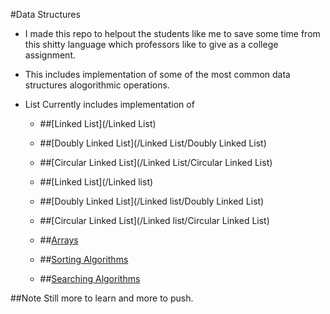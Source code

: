 #Data Structures 

* I made this repo to helpout the students like me to save some time from this shitty language which professors like to
give as a college assignment.
* This includes implementation of some of the most common data structures alogorithmic operations.
* List Currently includes implementation of  


	* ##[Linked List](/Linked List)
	 
	* ##[Doubly Linked List](/Linked List/Doubly Linked List)
	
	* ##[Circular Linked List](/Linked List/Circular Linked List)

	* ##[Linked List](/Linked list)
	 
	* ##[Doubly Linked List](/Linked list/Doubly Linked List)
	
	* ##[Circular Linked List](/Linked list/Circular Linked List)

	* ##[Arrays](/Arrays)
  
  	* ##[Sorting Algorithms](/Sorting)
  
  	* ##[Searching Algorithms](/Searching)
  
##Note
Still more to learn and more to push.
